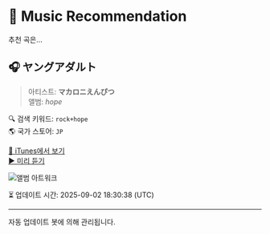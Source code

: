 
# 🎵 Music Recommendation

추천 곡은...

## 🎧 ヤングアダルト  
> 아티스트: **マカロニえんぴつ**  
> 앨범: _hope_  

🔍 검색 키워드: `rock+hope`  
🌎 국가 스토어: `JP`

[🔗 iTunes에서 보기](https://music.apple.com/jp/album/%E3%83%A4%E3%83%B3%E3%82%B0%E3%82%A2%E3%83%80%E3%83%AB%E3%83%88/1501480102?i=1501480115&uo=4)  
[▶️ 미리 듣기](https://audio-ssl.itunes.apple.com/itunes-assets/AudioPreview115/v4/64/fe/0d/64fe0d09-34a2-2dd1-71d5-90609accd5d5/mzaf_17087484313518468156.plus.aac.p.m4a)

![앨범 아트워크](https://is1-ssl.mzstatic.com/image/thumb/Music114/v4/60/ab/e2/60abe255-cec0-5c47-7ba9-b49ee3b5b605/bigup13070357.jpg/100x100bb.jpg)

⏳ 업데이트 시간: 2025-09-02 18:30:38 (UTC)

---
자동 업데이트 봇에 의해 관리됩니다.

